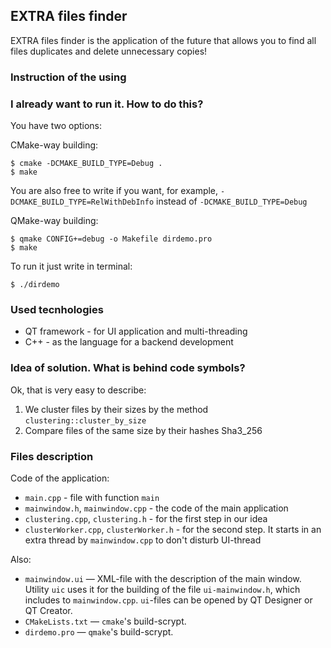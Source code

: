 EXTRA files finder
-------------------------------------------------------

EXTRA files finder is the application of the future that allows you to find all files duplicates and delete unnecessary copies!

### Instruction of the using




### I already want to run it. How to do this?

You have two options:

CMake-way building:

    $ cmake -DCMAKE_BUILD_TYPE=Debug .
    $ make
    
You are also free to write if you want, for example, `-DCMAKE_BUILD_TYPE=RelWithDebInfo` instead of `-DCMAKE_BUILD_TYPE=Debug`

QMake-way building:

    $ qmake CONFIG+=debug -o Makefile dirdemo.pro
    $ make

To run it just write in terminal:

    $ ./dirdemo

### Used tecnhologies

- QT framework - for UI application and multi-threading
- C++ - as the language for a backend development

### Idea of solution. What is behind code symbols?

Ok, that is very easy to describe:

1. We cluster files by their sizes by the method `clustering::cluster_by_size`
2. Compare files of the same size by their hashes Sha3_256

### Files description

Code of the application:
 - `main.cpp` - file with function `main`
 - `mainwindow.h`, `mainwindow.cpp` - the code of the main application
 - `clustering.cpp`, `clustering.h` - for the first step in our idea
 - `clusterWorker.cpp`, `clusterWorker.h` - for the second step. It starts in an extra thread by `mainwindow.cpp` to don't disturb UI-thread
 
Also:
 - `mainwindow.ui` — XML-file with the description of the main window. Utility `uic` uses it for the building of the file `ui-mainwindow.h`, which includes to `mainwindow.cpp`. `ui`-files can be opened by QT Designer or QT Creator.
 - `CMakeLists.txt` — `cmake`'s build-scrypt.
 - `dirdemo.pro` — `qmake`'s build-scrypt.
